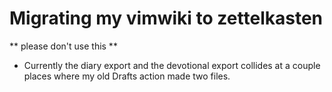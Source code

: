 # Migrating my vimwiki to zettelkasten

** please don't use this **

- Currently the diary export and the devotional export collides at a couple
  places where my old Drafts action made two files.
